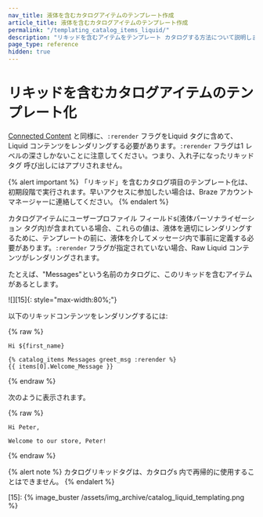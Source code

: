 ```yaml
---
nav_title: 液体を含むカタログアイテムのテンプレート作成
article_title: 液体を含むカタログアイテムのテンプレート作成
permalink: "/templating_catalog_items_liquid/"
description: "リキッドを含むアイテムをテンプレート カタログする方法について説明します。"
page_type: reference
hidden: true
---
```


# リキッドを含むカタログアイテムのテンプレート化

 [Connected Content]({{site.baseurl}}/user_guide/personalization_and_dynamic_content/connected_content) と同様に、`:rerender` フラグをLiquid タグに含めて、Liquid コンテンツをレンダリングする必要があります。`:rerender` フラグは1 レベルの深さしかないことに注意してください。つまり、入れ子になったリキッドタグ 呼び出しにはアプリされません。

 {% alert important %}
 「リキッド」を含むカタログ項目のテンプレート化は、初期段階で実行されます。早いアクセスに参加したい場合は、Braze アカウントマネージャーに連絡してください。
 {% endalert %}

カタログアイテムにユーザープロファイル フィールドs(液体パーソナライゼーション タグ内)が含まれている場合、これらの値は、液体を適切にレンダリングするために、テンプレートの前に、液体を介してメッセージ内で事前に定義する必要があります。`:rerender` フラグが指定されていない場合、Raw Liquid コンテンツがレンダリングされます。

たとえば、"Messages"という名前のカタログに、このリキッドを含むアイテムがあるとします。

![][15]{: style="max-width:80%;"}<br>

以下のリキッドコンテンツをレンダリングするには:

{% raw %}
```liquid
Hi ${first_name}

{% catalog_items Messages greet_msg :rerender %}
{{ items[0].Welcome_Message }}
```
{% endraw %}

次のように表示されます。

{% raw %}
```
Hi Peter,

Welcome to our store, Peter!
```
{% endraw %}

{% alert note %}
カタログリキッドタグは、カタログs 内で再帰的に使用することはできません。
{% endalert %}

[15]: {% image_buster /assets/img_archive/catalog_liquid_templating.png %}
